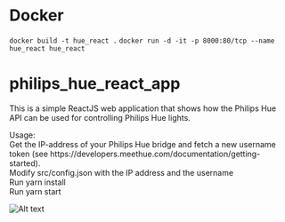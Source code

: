 # Docker
`docker build -t hue_react .`
`docker run -d -it -p 8000:80/tcp --name hue_react hue_react`

# philips_hue_react_app
This is a simple ReactJS web application that shows how the Philips Hue API can be used for controlling Philips Hue lights.
<p>
Usage:<br>
Get the IP-address of your Philips Hue bridge and fetch a new username token (see https://developers.meethue.com/documentation/getting-started).<br>
Modify src/config.json with the IP address and the username<br>
Run yarn install<br>
Run yarn start<br>
<p>

![Alt text](https://github.com/LarsBergqvist/philips_hue_react_app/blob/master/screenshot.png?raw=true "A ReactJS app for controlling Philips Hue lights")
